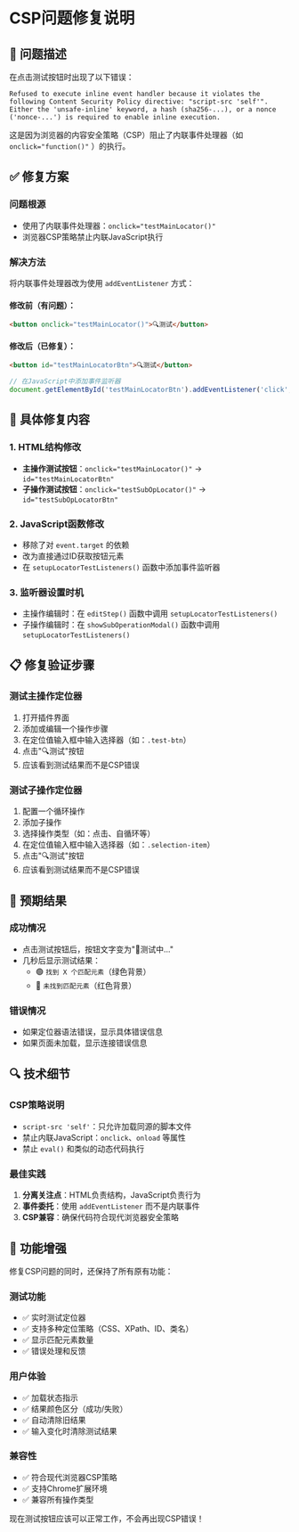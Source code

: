 # CSP问题修复说明

## 🚨 问题描述

在点击测试按钮时出现了以下错误：
```
Refused to execute inline event handler because it violates the following Content Security Policy directive: "script-src 'self'". Either the 'unsafe-inline' keyword, a hash (sha256-...), or a nonce ('nonce-...') is required to enable inline execution.
```

这是因为浏览器的内容安全策略（CSP）阻止了内联事件处理器（如 `onclick="function()"` ）的执行。

## ✅ 修复方案

### 问题根源
- 使用了内联事件处理器：`onclick="testMainLocator()"`
- 浏览器CSP策略禁止内联JavaScript执行

### 解决方法
将内联事件处理器改为使用 `addEventListener` 方式：

#### 修改前（有问题）：
```html
<button onclick="testMainLocator()">🔍测试</button>
```

#### 修改后（已修复）：
```html
<button id="testMainLocatorBtn">🔍测试</button>
```

```javascript
// 在JavaScript中添加事件监听器
document.getElementById('testMainLocatorBtn').addEventListener('click', testMainLocator);
```

## 🔧 具体修复内容

### 1. HTML结构修改
- **主操作测试按钮**：`onclick="testMainLocator()"` → `id="testMainLocatorBtn"`
- **子操作测试按钮**：`onclick="testSubOpLocator()"` → `id="testSubOpLocatorBtn"`

### 2. JavaScript函数修改
- 移除了对 `event.target` 的依赖
- 改为直接通过ID获取按钮元素
- 在 `setupLocatorTestListeners()` 函数中添加事件监听器

### 3. 监听器设置时机
- 主操作编辑时：在 `editStep()` 函数中调用 `setupLocatorTestListeners()`
- 子操作编辑时：在 `showSubOperationModal()` 函数中调用 `setupLocatorTestListeners()`

## 📋 修复验证步骤

### 测试主操作定位器
1. 打开插件界面
2. 添加或编辑一个操作步骤
3. 在定位值输入框中输入选择器（如：`.test-btn`）
4. 点击"🔍测试"按钮
5. 应该看到测试结果而不是CSP错误

### 测试子操作定位器
1. 配置一个循环操作
2. 添加子操作
3. 选择操作类型（如：点击、自循环等）
4. 在定位值输入框中输入选择器（如：`.selection-item`）
5. 点击"🔍测试"按钮
6. 应该看到测试结果而不是CSP错误

## 🎯 预期结果

### 成功情况
- 点击测试按钮后，按钮文字变为"🔄测试中..."
- 几秒后显示测试结果：
  - 🟢 `找到 X 个匹配元素`（绿色背景）
  - 🔴 `未找到匹配元素`（红色背景）

### 错误情况
- 如果定位器语法错误，显示具体错误信息
- 如果页面未加载，显示连接错误信息

## 🔍 技术细节

### CSP策略说明
- `script-src 'self'`：只允许加载同源的脚本文件
- 禁止内联JavaScript：`onclick`、`onload` 等属性
- 禁止 `eval()` 和类似的动态代码执行

### 最佳实践
1. **分离关注点**：HTML负责结构，JavaScript负责行为
2. **事件委托**：使用 `addEventListener` 而不是内联事件
3. **CSP兼容**：确保代码符合现代浏览器安全策略

## 🚀 功能增强

修复CSP问题的同时，还保持了所有原有功能：

### 测试功能
- ✅ 实时测试定位器
- ✅ 支持多种定位策略（CSS、XPath、ID、类名）
- ✅ 显示匹配元素数量
- ✅ 错误处理和反馈

### 用户体验
- ✅ 加载状态指示
- ✅ 结果颜色区分（成功/失败）
- ✅ 自动清除旧结果
- ✅ 输入变化时清除测试结果

### 兼容性
- ✅ 符合现代浏览器CSP策略
- ✅ 支持Chrome扩展环境
- ✅ 兼容所有操作类型

现在测试按钮应该可以正常工作，不会再出现CSP错误！
